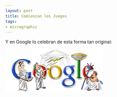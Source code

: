 ```yaml
---
layout: post
title: Comienzan los Juegos
tags:
- micrographic
---
```

Y en Google lo celebran de esta forma tan original:

<img src="/images/150.gif" />
